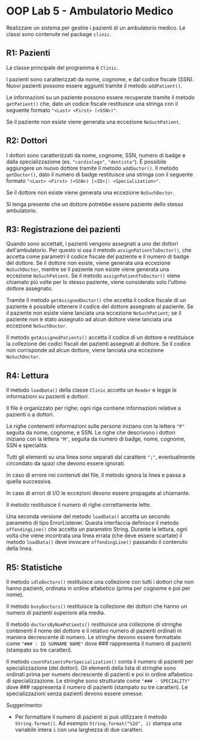 # OOP Lab 5 - Ambulatorio Medico

Realizzare un sistema per gestire i pazienti di un ambulatorio medico. Le classi sono contenute nel package `clinic`.


## R1: Pazienti

La classe principale del programma è `Clinic`.

I pazienti sono caratterizzati da nome, cognome, e dal codice fiscale (SSN). Nuovi pazienti possono essere aggiunti tramite il metodo `addPatient()`.

Le informazioni su un paziente possono essere recuperate tramite il metodo `getPatient()` che, dato un codice fiscale restituisce una stringa con il seguente formato `"<Last> <First> (<SSN>)"`.

Se il paziente non esiste viene generata una eccezione `NoSuchPatient`.


## R2: Dottori

I dottori sono caratterizzati da nome, cognome, SSN, numero di badge e dalla specializzazione (es. `"cardiologo"`, `"dentista"`). È possibile aggiungere un nuovo dottore tramite il metodo `addDoctor()`.
Il metodo `getDoctor()`, dato il numero di badge restituisce una stringa con il seguente formato `"<Last> <First> (<SSN>) [<ID>]: <Specialization>"`.

Se il dottore non esiste viene generata una eccezione `NoSuchDoctor`.

Si tenga presente che un dottore potrebbe essere paziente dello stesso ambulatorio.


## R3: Registrazione dei pazienti

Quando sono accettati, i pazienti vengono assegnati a uno dei dottori dell'ambulatorio. Per questo si usa il metodo `assignPatientToDoctor()`, che accetta come parametri il codice fiscale del paziente e il numero di badge del dottore. Se il dottore non esiste, viene generata una eccezione `NoSuchDoctor`, mentre se il paziente non esiste viene generata una eccezione `NoSuchPatient`.
Se il metodo `assignPatientToDoctor()` viene chiamato più volte per lo stesso paziente, viene considerato solo l'ultimo dottore assegnato.

Tramite il metodo `getAssignedDoctor()` che accetta il codice fiscale di un paziente è possibile ottenere il codice del dottore assegnato al paziente. Se il paziente non esiste viene lanciata una eccezione `NoSuchPatient`; se il paziente non è stato assegnato ad alcun dottore viene lanciata una eccezione `NoSuchDoctor`.

Il metodo `getAssignedPatients()` accetta il codice di un dottore e restituisce la collezione dei codici fiscali dei pazienti assegnati al dottore. Se il codice non corrisponde ad alcun dottore, viene lanciata una eccezione `NoSuchDoctor`.


## R4: Lettura

Il metodo `loadData()` della classe `Clinic` accetta un `Reader` e legge le informazioni su pazienti e dottori.

Il file è organizzato per righe; ogni riga contiene informazioni relative a pazienti o a dottori.

Le righe contenenti informazioni sulle persone iniziano con la lettera `"P"` seguita da nome, cognome, e SSN. Le righe che descrivono i dottori iniziano con la lettera `"M"`, seguita da numero di badge, nome, cognome, SSN e specialità.

Tutti gli elementi su una linea sono separati dal carattere `";"`, eventualmente circondato da spazi che devono essere ignorati.

In caso di errore nei contenuti del file, il metodo ignora la linea e passa a quella successiva.

In caso di errori di I/O le eccezioni devono essere propagate al chiamante.

Il metodo restituisce il numero di righe correttamente lette.

Una seconda versione del metodo `loadData()` accetta un secondo parametro di tipo ErrorListener. Questa interfaccia definisce il metodo `offendingLine()` che accetta un parametro String. Durante la lettura, ogni volta che viene incontrata una linea errata (che deve essere scartate) il metodo `loadData()` deve invocare `offendingLine()` passando il contenuto della linea.


## R5: Statistiche

Il metodo `idleDoctors()` restituisce una collezione con tutti i dottori che non hanno pazienti, ordinata in ordine alfabetico (prima per cognome e poi per nome).

Il metodo `busyDoctors()` restituisce la collezione dei dottori che hanno un numero di pazienti superiore alla media.

Il metodo `doctorsByNumPatients()` restituisce una collezione di stringhe contenenti il nome del dottore e il relativo numero di pazienti ordinati in maniera decrescente di numero.
Le stringhe devono essere formattate come `"### : ID SURNAME NAME"` dove ### rappresenta il numero di pazienti (stampato su tre caratteri).

Il metodo `countPatientsPerSpecialization()` conta il numero di pazienti per specializzazione (dei dottori). Gli elementi della lista di stringhe sono ordinati prima per numero decrescente di pazienti e poi in ordine alfabetico di specializzazione.
Le stringhe sono strutturate come `"### - SPECIALITY"` dove ### rappresenta il numero di pazienti (stampato su tre caratteri). Le specializzazioni senza pazienti devono essere omesse.

Suggerimento:

* Per formattare il numero di pazienti si può utilizzare il metodo `String.format()`. 
  Ad esempio `String.format("%2d", i)` stampa una variabile intera `i` con una larghezza di due caratteri.